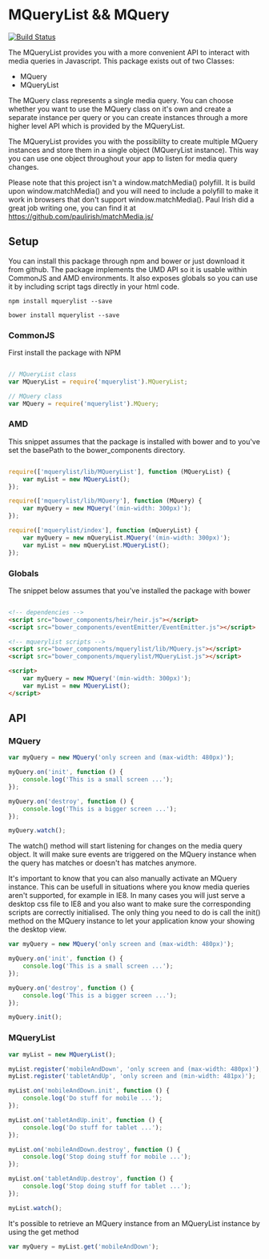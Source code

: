 # MQueryList && MQuery

[![Build Status](https://travis-ci.org/vejersele/MQueryList.svg?branch=master)](https://travis-ci.org/vejersele/MQueryList)

The MQueryList provides you with a more convenient API to interact with media queries in Javascript. This package exists out of two Classes:

- MQuery
- MQueryList


The MQuery class represents a single media query. You can choose whether you want to use the MQuery class on it's own and create a separate instance per query or you can create instances through a more higher level API which is provided by the MQueryList.

The MQueryList provides you with the possiblilty to create multiple MQuery instances and store them in a single object (MQueryList instance). This way you can use one object throughout your app to listen for media query changes.

Please note that this project isn't a window.matchMedia() polyfill. It is build upon window.matchMedia() and you will need to include a polyfill to make it work in browsers that don't support window.matchMedia(). Paul Irish did a great job writing one, you can find it at https://github.com/paulirish/matchMedia.js/

## Setup

You can install this package through npm and bower or just download it from github. The package implements the UMD API so it is usable within CommonJS and AMD environments. It also exposes globals so you can use it by including script tags directly in your html code.

```
npm install mquerylist --save
```

```
bower install mquerylist --save
```

### CommonJS

First install the package with NPM

``` javascript

// MQueryList class
var MQueryList = require('mquerylist').MQueryList;

// MQuery class
var MQuery = require('mquerylist').MQuery;
```

### AMD

This snippet assumes that the package is installed with bower and to you've set the basePath to the bower_components directory.

```javascript

require(['mquerylist/lib/MQueryList'], function (MQueryList) {
	var myList = new MQueryList();
});

require(['mquerylist/lib/MQuery'], function (MQuery) {
	var myQuery = new MQuery('(min-width: 300px)');
});

require(['mquerylist/index'], function (mQueryList) {
	var myQuery = new mQueryList.MQuery('(min-width: 300px)');
	var myList = new mQueryList.MQueryList();
});
```

### Globals

The snippet below assumes that you've installed the package with bower

``` html

<!-- dependencies -->
<script src="bower_components/heir/heir.js"></script>
<script src="bower_components/eventEmitter/EventEmitter.js"></script>

<!-- mquerylist scripts -->
<script src="bower_components/mquerylist/lib/MQuery.js"></script>
<script src="bower_components/mquerylist/MQueryList.js"></script>

<script>
	var myQuery = new MQuery('(min-width: 300px)');
	var myList = new MQueryList();
</script>
```


## API

### MQuery

``` javascript
var myQuery = new MQuery('only screen and (max-width: 480px)');

myQuery.on('init', function () {
	console.log('This is a small screen ...');
});

myQuery.on('destroy', function () {
	console.log('This is a bigger screen ...');
});

myQuery.watch();

```
The watch() method will start listening for changes on the media query object. It will make sure events are triggered on the MQuery instance when the query has matches or doesn't has matches anymore. 

It's important to know that you can also manually activate an MQuery instance. This can be usefull in situations where you know media queries aren't supported, for example in IE8. In many cases you will just serve a desktop css file to IE8 and you also want to make sure the corresponding scripts are correctly initialised. The only thing you need to do is call the init() method on the MQuery instance to let your application know your showing the desktop view.

```javascript
var myQuery = new MQuery('only screen and (max-width: 480px)');

myQuery.on('init', function () {
	console.log('This is a small screen ...');
});

myQuery.on('destroy', function () {
	console.log('This is a bigger screen ...');
});

myQuery.init();
```

### MQueryList

``` javascript
var myList = new MQueryList();

myList.register('mobileAndDown', 'only screen and (max-width: 480px)');
myList.register('tabletAndUp', 'only screen and (min-width: 481px)');

myList.on('mobileAndDown.init', function () {
	console.log('Do stuff for mobile ...');
});

myList.on('tabletAndUp.init', function () {
	console.log('Do stuff for tablet ...');
});

myList.on('mobileAndDown.destroy', function () {
	console.log('Stop doing stuff for mobile ...');
});

myList.on('tabletAndUp.destroy', function () {
	console.log('Stop doing stuff for tablet ...');
});

myList.watch();

```

It's possible to retrieve an MQuery instance from an MQueryList instance by using the get method

``` javascript
var myQuery = myList.get('mobileAndDown');
```
